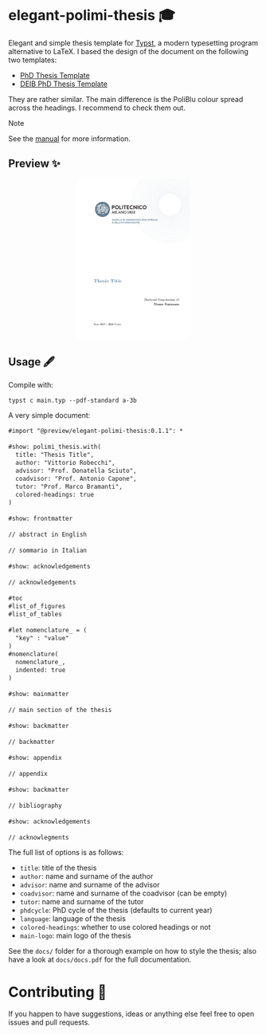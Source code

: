 # elegant-polimi-thesis 🎓

Elegant and simple thesis template for [Typst](https://typst.app/), a modern typesetting program alternative to LaTeX. I based the design of the document on the following two templates:

- [PhD Thesis Template](https://www.overleaf.com/latex/templates/phd-thesis-template/nwjkggvhrzmz)
- [DEIB PhD Thesis Template](https://www.overleaf.com/latex/templates/politecnico-di-milano-deib-phd-thesis-template/ydsvtyzwxfdk)

They are rather similar. The main difference is the PoliBlu colour spread across the headings. I recommend to check them out.

> [!NOTE]
> See the [manual](https://victuarvi.github.io/PoliMi-PhD-Thesis/docs/manual.pdf) for more information.

## Preview ✨

<p align="center">
  <img alt="Frontspiece" src="thumbnail.png" width="45%">
</p>

## Usage 🖋

Compile with:

```shell
typst c main.typ --pdf-standard a-3b
```

A very simple document:

```typ
#import "@preview/elegant-polimi-thesis:0.1.1": *

#show: polimi_thesis.with(
  title: "Thesis Title",
  author: "Vittorio Robecchi",
  advisor: "Prof. Donatella Sciuto",
  coadvisor: "Prof. Antonio Capone",
  tutor: "Prof. Marco Bramanti",
  colored-headings: true
)

#show: frontmatter

// abstract in English

// sommario in Italian

#show: acknowledgements

// acknowledgements

#toc
#list_of_figures
#list_of_tables

#let nomenclature_ = (
  "key" : "value"
)
#nomenclature(
  nomenclature_,
  indented: true
)

#show: mainmatter

// main section of the thesis

#show: backmatter

// backmatter

#show: appendix

// appendix

#show: backmatter

// bibliography

#show: acknowledgements

// acknowlegments
```

The full list of options is as follows:

- `title`: title of the thesis
- `author`: name and surname of the author
- `advisor`: name and surname of the advisor
- `coadvisor`: name and surname of the coadvisor (can be empty)
- `tutor`: name and surname of the tutor
- `phdcycle`: PhD cycle of the thesis (defaults to current year)
- `language`: language of the thesis
- `colored-headings`: whether to use colored headings or not
- `main-logo`: main logo of the thesis

See the `docs/` folder for a thorough example on how to style the thesis; also have a look at `docs/docs.pdf` for the full documentation.

# Contributing 🚀

If you happen to have suggestions, ideas or anything else feel free to open issues and pull requests.
